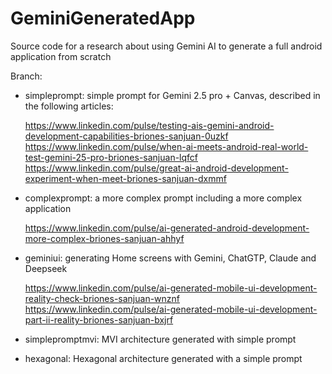 # GeminiGeneratedApp

Source code for a research about using Gemini AI to generate a full android application from scratch

Branch:
- simpleprompt: simple prompt for Gemini 2.5 pro + Canvas, described in the following articles:

  https://www.linkedin.com/pulse/testing-ais-gemini-android-development-capabilities-briones-sanjuan-0uzkf
  https://www.linkedin.com/pulse/when-ai-meets-android-real-world-test-gemini-25-pro-briones-sanjuan-lqfcf
  https://www.linkedin.com/pulse/great-ai-android-development-experiment-when-meet-briones-sanjuan-dxmmf

- complexprompt: a more complex prompt including a more complex application

  https://www.linkedin.com/pulse/ai-generated-android-development-more-complex-briones-sanjuan-ahhyf

- geminiui: generating Home screens with Gemini, ChatGTP, Claude and Deepseek

  https://www.linkedin.com/pulse/ai-generated-mobile-ui-development-reality-check-briones-sanjuan-wnznf
  https://www.linkedin.com/pulse/ai-generated-mobile-ui-development-part-ii-reality-briones-sanjuan-bxjrf

- simplepromptmvi: MVI architecture generated with simple prompt
- hexagonal: Hexagonal architecture generated with a simple prompt
